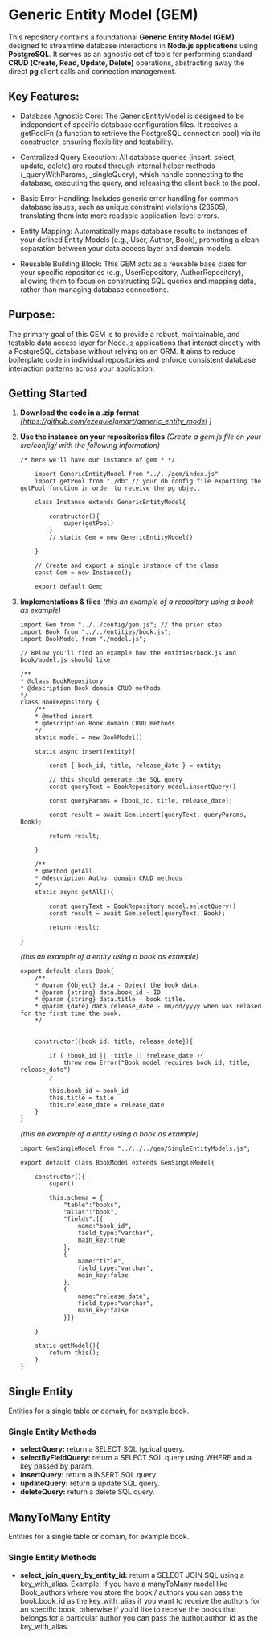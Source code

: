 # Generic Entity Model (GEM)
This repository contains a foundational **Generic Entity Model (GEM)** designed to streamline database interactions in **Node.js applications** using **PostgreSQL**. It serves as an agnostic set of tools for performing standard **CRUD (Create, Read, Update, Delete)** operations, abstracting away the direct **pg** client calls and connection management.

## Key Features:

* Database Agnostic Core: The GenericEntityModel is designed to be independent of specific database configuration files. It receives a getPoolFn (a function to retrieve the PostgreSQL connection pool) via its constructor, ensuring flexibility and testability.

* Centralized Query Execution: All database queries (insert, select, update, delete) are routed through internal helper methods (_queryWithParams, _singleQuery), which handle connecting to the database, executing the query, and releasing the client back to the pool.

* Basic Error Handling: Includes generic error handling for common database issues, such as unique constraint violations (23505), translating them into more readable application-level errors.

* Entity Mapping: Automatically maps database results to instances of your defined Entity Models (e.g., User, Author, Book), promoting a clean separation between your data access layer and domain models.

* Reusable Building Block: This GEM acts as a reusable base class for your specific repositories (e.g., UserRepository, AuthorRepository), allowing them to focus on constructing SQL queries and mapping data, rather than managing database connections.

## Purpose:
The primary goal of this GEM is to provide a robust, maintainable, and testable data access layer for Node.js applications that interact directly with a PostgreSQL database without relying on an ORM. It aims to reduce boilerplate code in individual repositories and enforce consistent database interaction patterns across your application.

## Getting Started

1. **Download the code in a .zip format**
    *[https://github.com/ezequielgmart/generic_entity_model ]*

2. **Use the instance on your repositories files**
    *(Create a gem.js file on your src/config/ with the following information)*
    ```
    /* here we'll have our instance of gem * */

        import GenericEntityModel from "../../gem/index.js"
        import getPool from "./db" // your db config file exporting the getPool function in order to receive the pg object

        class Instance extends GenericEntityModel{
            
            constructor(){
                super(getPool)
            }
            // static Gem = new GenericEntityModel()

        }

        // Create and export a single instance of the class
        const Gem = new Instance();

        export default Gem;
    ```
3. **Implementations & files**
    *(this an example of a repository using a book as example)*
    ```
    import Gem from "../../config/gem.js"; // the prior step 
    import Book from "../../entities/book.js"; 
    import BookModel from "./model.js";

    // Below you'll find an example how the entities/book.js and book/model.js should like

    /**
    * @class BookRepository
    * @description Book domain CRUD methods
    */
    class BookRepository { 
        /**
        * @method insert
        * @description Book domain CRUD methods
        */
        static model = new BookModel()
        
        static async insert(entity){

            const { book_id, title, release_date } = entity;
            
            // this should generate the SQL query
            const queryText = BookRepository.model.insertQuery()

            const queryParams = [book_id, title, release_date];

            const result = await Gem.insert(queryText, queryParams, Book);
            
            return result;

        }
        
        /**
        * @method getAll
        * @description Author domain CRUD methods
        */
        static async getAll(){

            const queryText = BookRepository.model.selectQuery()
            const result = await Gem.select(queryText, Book);
            
            return result;
            
    }
    ```
    *(this an example of a entity using a book as example)*
    ```
    export default class Book{ 
        /**
        * @param {Object} data - Object the book data.
        * @param {string} data.book_id - ID .
        * @param {string} data.title - book title.
        * @param {date} data.release_date - mm/dd/yyyy when was relased for the first time the book.
        */


        constructor({book_id, title, release_date}){
            
            if ( !book_id || !title || !release_date ){
                throw new Error("Book model requires book_id, title, release_date")
            }

            this.book_id = book_id
            this.title = title
            this.release_date = release_date
        }
    }
    ```
    *(this an example of a entity using a book as example)*
    ```
    import GemSingleModel from "../../../gem/SingleEntityModels.js";

    export default class BookModel extends GemSingleModel{ 

        constructor(){
            super()

            this.schema = {
                "table":"books",
                "alias":"book",
                "fields":[{
                    name:"book_id",
                    field_type:"varchar",
                    main_key:true
                },
                {
                    name:"title",
                    field_type:"varchar",
                    main_key:false
                },
                {
                    name:"release_date",
                    field_type:"varchar",
                    main_key:false
                }]}
            
        }

        static getModel(){
            return this();
        }
    }

    ```

## Single Entity 
Entities for a single table or domain, for example book. 

### Single Entity Methods

* **selectQuery:** return a SELECT SQL typical query. 
* **selectByFieldQuery:** return a SELECT SQL query using WHERE and a key passed by param. 
* **insertQuery:** return a INSERT SQL query. 
* **updateQuery:** return a update SQL query. 
* **deleteQuery:** return a delete SQL query. 


## ManyToMany Entity 
Entities for a single table or domain, for example book. 

### Single Entity Methods

* **select_join_query_by_entity_id:** return a SELECT JOIN SQL using a key_with_alias. Example: If you have a manyToMany model like Book_authors where you store the book / authors you can pass the book.book_id as the key_with_alias if you want to receive the authors for an specific book, otherwise if you'd like to receive the books that belongs for a particular author you can pass the author.author_id as the key_with_alias.  
